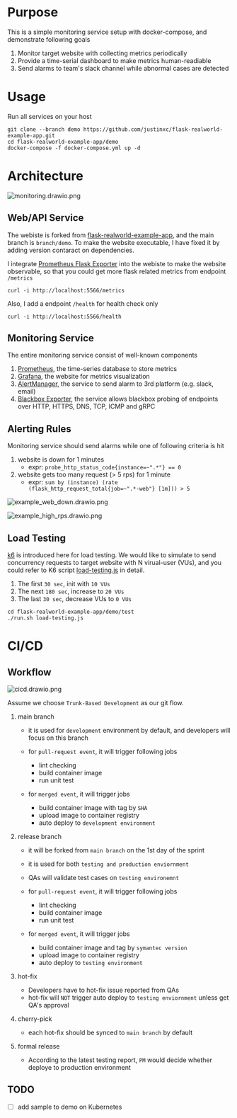 # Purpose

This is a simple monitoring service setup with docker-compose, and demonstrate following goals

1. Monitor target website with collecting metrics periodically
2. Provide a time-serial dashboard to make metrics human-readiable
3. Send alarms to team's slack channel while abnormal cases are detected

# Usage

Run all services on your host

```shell=sh
git clone --branch demo https://github.com/justinxc/flask-realworld-example-app.git
cd flask-realworld-example-app/demo
docker-compose -f docker-compose.yml up -d
```

# Architecture

![monitoring.drawio.png](https://github.com/justinxc/flask-realworld-example-app/blob/demo/demo/resources/monitoring.drawio.png)

## Web/API Service

The webiste is forked from [flask-realworld-example-app](https://github.com/gothinkster/flask-realworld-example-app), and the main branch is `branch/demo`. To make the website executable, I have fixed it by adding version contaract on dependencies.

I integrate [Prometheus Flask Exporter](https://github.com/rycus86/prometheus_flask_exporter) into the webiste to make the website observable, so that you could get more flask related metrics from endpoint `/metrics`

```shell=sh
curl -i http://localhost:5566/metrics
```

Also, I add a endpoint `/health` for health check only

```shell=sh
curl -i http://localhost:5566/health
```

## Monitoring Service

The entire monitoring service consist of well-known components

1. [Prometheus](https://github.com/prometheus/prometheus), the time-series database to store metrics
2. [Grafana](https://github.com/grafana/grafana), the website for metrics visualization
3. [AlertManager](https://github.com/prometheus/alertmanager), the service to send alarm to 3rd platform (e.g. slack, email)
4. [Blackbox Exporter](https://github.com/prometheus/blackbox_exporter), the service allows blackbox probing of endpoints over HTTP, HTTPS, DNS, TCP, ICMP and gRPC

## Alerting Rules

Monitoring service should send alarms while one of following criteria is hit

1. website is down for 1 minutes
   - expr: `probe_http_status_code{instance=~".*"} == 0`
2. website gets too many request (> 5 rps) for 1 minute
   - expr: `sum by (instance) (rate (flask_http_request_total{job=~".*-web"} [1m])) > 5`

![example_web_down.drawio.png](https://github.com/justinxc/flask-realworld-example-app/blob/demo/demo/resources/example_web_down.drawio.png)

![example_high_rps.drawio.png](https://github.com/justinxc/flask-realworld-example-app/blob/demo/demo/resources/example_high_rps.drawio.png)

## Load Testing

[k6](https://github.com/grafana/k6) is introduced here for load testing. We would like to simulate to send concurrency requests to target website with N virual-user (VUs), and you could refer to K6 script [load-testing.js](https://github.com/justinxc/flask-realworld-example-app/blob/demo/test/load-testing.js) in detail.

1. The first `30 sec`, init with `10 VUs`
2. The next `180 sec`, increase to `20 VUs`
3. The last `30 sec`, decrease VUs to `0 VUs`

```
cd flask-realworld-example-app/demo/test
./run.sh load-testing.js
```

# CI/CD

## Workflow

![cicd.drawio.png](https://github.com/justinxc/flask-realworld-example-app/blob/demo/demo/resources/cicd.drawio.png)

Assume we choose `Trunk-Based Development` as our git flow.

1. main branch

   - it is used for `development` environment by default, and developers will focus on this branch
   - for `pull-request event`, it will trigger following jobs

     - lint checking
     - build container image
     - run unit test

   - for `merged event`, it will trigger jobs

     - build container image with tag by `SHA`
     - upload image to container registry
     - auto deploy to `development environment`

2. release branch

   - it will be forked from `main branch` on the 1st day of the sprint
   - it is used for both `testing and production enviornment`
   - QAs will validate test cases on `testing environemnt`
   - for `pull-request event`, it will trigger following jobs

     - lint checking
     - build container image
     - run unit test

   - for `merged event`, it will trigger jobs

     - build container image and tag by `symantec version`
     - upload image to container registry
     - auto deploy to `testing environment`

3. hot-fix

   - Developers have to hot-fix issue reported from QAs
   - hot-fix will `NOT` trigger auto deploy to `testing enviornment` unless get QA's approval

4. cherry-pick

   - each hot-fix should be synced to `main branch` by default

5. formal release

   - According to the latest testing report, `PM` would decide whether deploye to production environment

## TODO

- [ ] add sample to demo on Kubernetes
